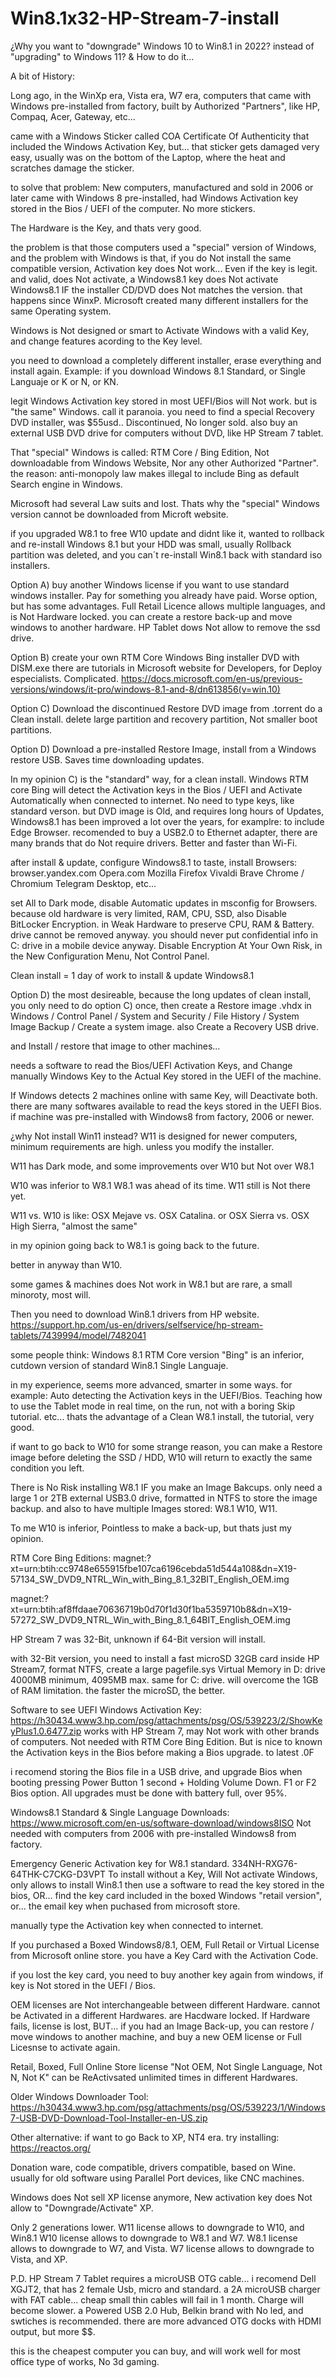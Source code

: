 # Win8.1x32-HP-Stream-7-install

¿Why you want to "downgrade" Windows 10 to Win8.1 in 2022?
instead of "upgrading" to Windows 11?
&
How to do it...

A bit of History:

Long ago, in the WinXp era, Vista era, W7 era,
computers that came with Windows pre-installed from factory,
built by Authorized "Partners", 
like HP, Compaq, Acer, Gateway, etc...

came with a Windows Sticker called COA
Certificate Of Authenticity
that included the Windows Activation Key,
but...
that sticker gets damaged very easy, 
usually was on the bottom of the Laptop, 
where the heat and scratches damage the sticker.

to solve that problem:
New computers, manufactured and sold in 2006 or later
came with Windows 8 pre-installed,
had Windows Activation key stored in the Bios / UEFI of the computer.
No more stickers.

The Hardware is the Key,
and thats very good.

the problem is that those computers used a "special" version of Windows,
and the problem with Windows is that,
if you do Not install the same compatible version,
Activation key does Not work...
Even if the key is legit. and valid, does Not activate,
a Windows8.1 key does Not activate Windows8.1 IF the installer CD/DVD does Not matches the version.
that happens since WinxP.
Microsoft created many different installers for the same Operating system. 

Windows is Not designed or smart to Activate Windows with a valid Key,
and change features acording to the Key level.

you need to download a completely different installer,
erase everything and install again.
Example:
if you download Windows 8.1 Standard, 
or Single Languaje or K or N, or KN.

legit Windows Activation key stored in most UEFI/Bios will Not work.
but is "the same" Windows.
call it paranoia.
you need to find a special Recovery DVD installer, was $55usd..
Discontinued, No longer sold.
also buy an external USB DVD drive for computers without DVD, 
like HP Stream 7 tablet.

That "special" Windows is called:
RTM Core / Bing Edition,
Not downloadable from Windows Website, Nor any other Authorized "Partner".
the reason:
anti-monopoly law makes illegal to include Bing as default Search engine in Windows.

Microsoft had several Law suits and lost.
Thats why the "special" Windows version cannot be downloaded from Microft website.

if you upgraded W8.1 to free W10 update and didnt like it,
wanted to rollback and re-install Windows 8.1 
but your HDD was small, usually Rollback partition was deleted,
and you can´t re-install Win8.1 back with standard iso installers.

Option A)
buy another Windows license if you want to use standard windows installer.
Pay for something you already have paid.
Worse option, but has some advantages.
Full Retail Licence allows multiple languages, and is Not Hardware locked.
you can create a restore back-up and move windows to another hardware.
HP Tablet dows Not allow to remove the ssd drive.

Option B)
create your own RTM Core Windows Bing installer DVD
with DISM.exe
there are tutorials in Microsoft website for Developers, 
for Deploy especialists.
Complicated.
https://docs.microsoft.com/en-us/previous-versions/windows/it-pro/windows-8.1-and-8/dn613856(v=win.10)

Option C)
Download the discontinued Restore DVD image from .torrent
do a Clean install.
delete large partition and recovery partition, 
Not smaller boot partitions.

Option D) 
Download a pre-installed Restore Image, 
install from a Windows restore USB.
Saves time downloading updates.

In my opinion C) is the "standard" way, for a clean install.
Windows RTM core Bing will detect the Activation keys in the Bios / UEFI and Activate Automatically when connected to internet.
No need to type keys, like standard verson.
but DVD image is Old, and requires long hours of Updates,
Windows8.1 has been improved a lot over the years,
for examplre:
to include Edge Browser.
recomended to buy a USB2.0 to Ethernet adapter, 
there are many brands that do Not require drivers.
Better and faster than Wi-Fi.

after install & update, configure Windows8.1 to taste,
install Browsers:
browser.yandex.com
Opera.com
Mozilla Firefox
Vivaldi
Brave
Chrome / Chromium
Telegram Desktop, 
etc...

set All to Dark mode,
disable Automatic updates in msconfig for Browsers.
because old hardware is very limited, RAM, CPU, SSD,
also Disable BitLocker Encryption. 
in Weak Hardware to preserve CPU, RAM & Battery.
drive cannot be removed anyway.
you should never put confidential info in C: drive in a mobile device anyway.
Disable Encryption At Your Own Risk, in the New Configuration Menu, Not Control Panel.

Clean install =
1 day of work to install & update Windows8.1

Option D) the most desireable, 
because the long updates of clean install,
you only need to do option C) once, 
then create a Restore image .vhdx
in Windows  / Control Panel / System and Security / File History / System Image Backup / Create a system image.
also Create a Recovery USB drive.

and Install / restore that image to other machines...

needs a software to read the Bios/UEFI Activation Keys,
and Change manually Windows Key to the Actual Key stored in the UEFI of the machine.

If Windows detects 2 machines online with same Key, will Deactivate both.
there are many softwares available to read the keys stored in the UEFI Bios.
if machine was pre-installed with Windows8 from factory, 2006 or newer.


¿why Not install Win11 instead?
W11 is designed for newer computers, minimum requirements are high.
unless you modify the installer.

W11 has Dark mode, and some improvements over W10
but Not over W8.1

W10 was inferior to W8.1
W8.1 was ahead of its time.
W11 still is Not there yet.

W11 vs. W10
is like:
OSX Mejave vs. OSX Catalina.
or 
OSX Sierra vs. OSX High Sierra,
"almost the same"

in my opinion going back to W8.1
is going back to the future.

better in anyway than W10.

some games & machines does Not work in W8.1
but are rare, a small minoroty, 
most will.

Then you need to download Win8.1 drivers from HP website.
https://support.hp.com/us-en/drivers/selfservice/hp-stream-tablets/7439994/model/7482041

some people think:
Windows 8.1 RTM Core version "Bing"
is an inferior, cutdown version of standard Win8.1 Single Languaje.

in my experience, seems more advanced, smarter in some ways.
for example:
Auto detecting the Activation keys in the UEFI/Bios.
Teaching how to use the Tablet mode in real time, on the run,
not with a boring Skip tutorial.
etc...
thats the advantage of a Clean W8.1 install,
the tutorial, very good.

if want to go back to W10 for some strange reason,
you can make a Restore image before deleting the SSD / HDD,
W10 will return to exactly the same condition you left.

There is No Risk installing W8.1
IF you make an Image Bakcups.
only need a large 1 or 2TB external USB3.0 drive,
formatted in NTFS to store the image backup.
and also to have multiple Images stored:
W8.1 W10, W11.

To me W10 is inferior,
Pointless to make a back-up, but thats just my opinion.


RTM Core Bing Editions:
magnet:?xt=urn:btih:cc9748e655915fbe107ca6196cebda51d544a108&dn=X19-57134_SW_DVD9_NTRL_Win_with_Bing_8.1_32BIT_English_OEM.img

magnet:?xt=urn:btih:af8ffdaae70636719b0d70f1d30f1ba5359710b8&dn=X19-57272_SW_DVD9_NTRL_Win_with_Bing_8.1_64BIT_English_OEM.img

HP Stream 7 was 32-Bit,
unknown if 64-Bit version will install.

with 32-Bit version, you need to install a fast microSD 32GB card inside HP Stream7,
format NTFS, create a large pagefile.sys Virtual Memory in D: drive 4000MB minimum, 4095MB max.
same for C: drive.
will overcome the 1GB of RAM limitation. 
the faster the microSD, the better.

Software to see UEFI Windows Activation Key:
https://h30434.www3.hp.com/psg/attachments/psg/OS/539223/2/ShowKeyPlus1.0.6477.zip
works with HP Stream 7, 
may Not work with other brands of computers.
Not needed with RTM Core Bing Edition.
But is nice to known the Activation keys in the Bios before making a Bios upgrade.
to latest .0F

i recomend storing the Bios file in a USB drive, and upgrade Bios when booting
pressing Power Button 1 second + Holding Volume Down.
F1 or F2 Bios option.
All upgrades must be done with battery full, over 95%.


Windows8.1 Standard & Single Language Downloads:
https://www.microsoft.com/en-us/software-download/windows8ISO
Not needed with computers from 2006 with pre-installed Windows8 from factory.

Emergency Generic Activation key for W8.1 standard.
334NH-RXG76-64THK-C7CKG-D3VPT
To install without a Key,
Will Not activate Windows, only allows to install Win8.1
then use a software to read the key stored in the bios, 
OR... find the key card included in the boxed Windows "retail version",
or... the email key when puchased from microsoft store.

manually type the Activation key when connected to internet.

If you purchased a Boxed Windows8/8.1, 
OEM, Full Retail or Virtual License from Microsoft online store.
you have a Key Card with the Activation Code.

if you lost the key card, 
you need to buy another key again from windows, if key is Not stored in the UEFI / Bios.

OEM licenses are Not interchangeable between different Hardware.
cannot be Activated in a different Hardwares.
are Hacdware locked.
If Hardware fails, license is lost,
BUT... if you had an Image Back-up,
you can restore / move windows to another machine, 
and buy a new OEM license or Full Licesnse to activate again.

Retail, Boxed, Full Online Store license "Not OEM, Not Single Language, Not N, Not K"
can be ReActivsated unlimited times in different Hardwares.


Older Windows Downloader Tool:
https://h30434.www3.hp.com/psg/attachments/psg/OS/539223/1/Windows7-USB-DVD-Download-Tool-Installer-en-US.zip

Other alternative:
if want to go Back to XP, NT4 era.
try installing:
https://reactos.org/

Donation ware,
code compatible, drivers compatible, based on Wine.
usually for old software using Parallel Port devices, like CNC machines.

Windows does Not sell XP license anymore,
New activation key does Not allow to "Downgrade/Activate" XP.

Only 2 generations lower.
W11 license allows to downgrade to W10, and Win8.1
W10 license allows to downgrade to W8.1 and W7.
W8.1 license allows to downgrade to W7, and Vista.
W7 license allows to downgrade to Vista, and XP.

P.D.
HP Stream 7 Tablet requires a microUSB OTG cable...
i recomend Dell XGJT2, that has 2 female Usb, micro and standard.
a 2A microUSB charger with FAT cable... cheap small thin cables will fail in 1 month.
Charge will become slower.
a Powered USB 2.0 Hub, Belkin brand with No led, and swtiches is recommended.
there are more advanced OTG docks with HDMI output, but more $$.

this is the cheapest computer you can buy, and will work well for most office type of works, 
No 3d gaming.
